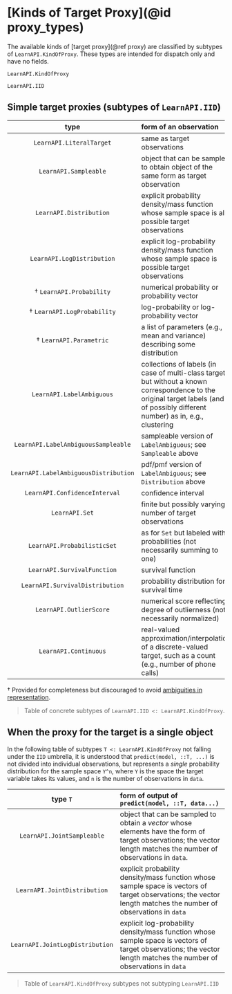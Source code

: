 # [Kinds of Target Proxy](@id proxy_types)

The available kinds of [target proxy](@ref proxy) are classified by subtypes of
`LearnAPI.KindOfProxy`. These types are intended for dispatch only and have no fields.

```@docs
LearnAPI.KindOfProxy
```
```@docs
LearnAPI.IID
```

## Simple target proxies (subtypes of `LearnAPI.IID`)

| type                                  | form of an observation                                                                                                                                                            |
|:-------------------------------------:|:----------------------------------------------------------------------------------------------------------------------------------------------------------------------------------|
| `LearnAPI.LiteralTarget`              | same as target observations                                                                                                                                                       |
| `LearnAPI.Sampleable`                 | object that can be sampled to obtain object of the same form as target observation                                                                                                |
| `LearnAPI.Distribution`               | explicit probability density/mass function whose sample space is all possible target observations                                                                                 |
| `LearnAPI.LogDistribution`            | explicit log-probability density/mass function whose sample space is possible target observations                                                                                 |
| † `LearnAPI.Probability`              | numerical probability or probability vector                                                                                                                                       |
| † `LearnAPI.LogProbability`           | log-probability or log-probability vector                                                                                                                                         |
| † `LearnAPI.Parametric`               | a list of parameters (e.g., mean and variance) describing some distribution                                                                                                       |
| `LearnAPI.LabelAmbiguous`             | collections of labels (in case of multi-class target) but without a known correspondence to the original target labels (and of possibly different number) as in, e.g., clustering |
| `LearnAPI.LabelAmbiguousSampleable`   | sampleable version of `LabelAmbiguous`; see `Sampleable` above                                                                                                                    |
| `LearnAPI.LabelAmbiguousDistribution` | pdf/pmf version of `LabelAmbiguous`; see `Distribution`  above                                                                                                                    |
| `LearnAPI.ConfidenceInterval`         | confidence interval                                                                                                                                                               |
| `LearnAPI.Set`                        | finite but possibly varying number of target observations                                                                                                                         |
| `LearnAPI.ProbabilisticSet`           | as for `Set` but labeled with probabilities (not necessarily summing to one)                                                                                                      |
| `LearnAPI.SurvivalFunction`           | survival function                                                                                                                                                                 |
| `LearnAPI.SurvivalDistribution`       | probability distribution for survival time                                                                                                                                        |
| `LearnAPI.OutlierScore`               | numerical score reflecting degree of outlierness (not necessarily normalized)                                                                                                     |
| `LearnAPI.Continuous`                 | real-valued approximation/interpolation of a discrete-valued target, such as a count (e.g., number of phone calls)                                                                |

† Provided for completeness but discouraged to avoid [ambiguities in
representation](https://github.com/alan-turing-institute/MLJ.jl/blob/dev/paper/paper.md#a-unified-approach-to-probabilistic-predictions-and-their-evaluation).

> Table of concrete subtypes of `LearnAPI.IID <: LearnAPI.KindOfProxy`.


## When the proxy for the target is a single object

In the following table of subtypes `T <: LearnAPI.KindOfProxy` not falling under the `IID`
umbrella, it is understood that `predict(model, ::T, ...)` is
not divided into individual observations, but represents a *single* probability
distribution for the sample space ``Y^n``, where ``Y`` is the space the target variable
takes its values, and `n` is the number of observations in `data`.

| type `T`                        | form of output of `predict(model, ::T, data...)`                                                                                                                     |
|:-------------------------------:|:---------------------------------------------------------------------------------------------------------------------------------------------------------------------|
| `LearnAPI.JointSampleable`      | object that can be sampled to obtain a *vector* whose elements have the form of target observations; the vector length matches the number of observations in `data`. |
| `LearnAPI.JointDistribution`    | explicit probability density/mass function whose sample space is vectors of target observations;  the vector length matches the number of observations in `data`     |
| `LearnAPI.JointLogDistribution` | explicit log-probability density/mass function whose sample space is vectors of target observations;  the vector length matches the number of observations in `data` |

> Table of `LearnAPI.KindOfProxy` subtypes not subtyping `LearnAPI.IID`
